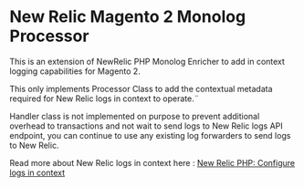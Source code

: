 # New Relic Magento 2 Monolog Processor
This is an extension of NewRelic PHP Monolog Enricher to add in context logging capabilities for Magento 2.

This only implements Processor Class to add the contextual metadata required for New Relic logs in context to operate.¨

Handler class is not implemented on purpose to prevent additional overhead to transactions and not wait to send logs to New Relic logs API endpoint, you can continue to use any existing log forwarders to send logs to New Relic.

Read more about New Relic logs in context here : 
[New Relic PHP: Configure logs in context](https://docs.newrelic.com/docs/logs/enable-log-management-new-relic/configure-logs-context/configure-logs-context-php/#php-monolog)
